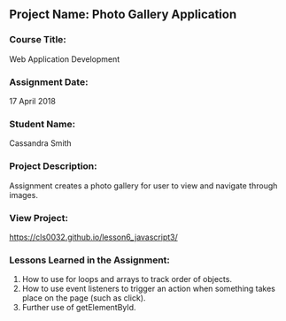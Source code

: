 ## Project Name:  Photo Gallery Application

### Course Title:
Web Application Development

### Assignment Date:  
17 April 2018

### Student Name:  
Cassandra Smith

### Project Description:
Assignment creates a photo gallery for user to view and navigate through images.

### View Project:
https://cls0032.github.io/lesson6_javascript3/

### Lessons Learned in the Assignment:
1. How to use for loops and arrays to track order of objects.
2. How to use event listeners to trigger an action when something takes place on the page (such as click).
3. Further use of getElementById.
